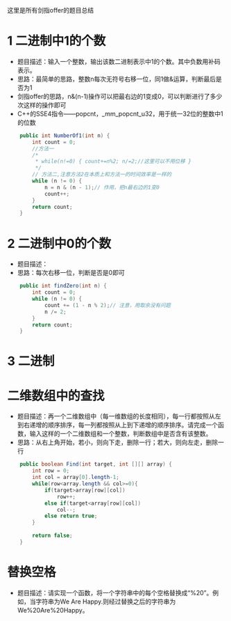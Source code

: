 这里是所有剑指offer的题目总结

# 1 二进制中1的个数
- 题目描述：输入一个整数，输出该数二进制表示中1的个数。其中负数用补码表示。
- 思路：最简单的思路，整数n每次无符号右移一位，同1做&运算，判断最后是否为1
- 剑指offer的思路，n&(n-1)操作可以把最右边的1变成0，可以判断进行了多少次这样的操作即可
- C++的SSE4指令——popcnt，_mm_popcnt_u32，用于统一32位的整数中1的位数
```java
	public int NumberOf1(int n) {
		int count = 0;
		//方法一
		/*
		 * while(n!=0) { count+=n%2; n/=2;//这里可以不用位移 }
		 */
		// 方法二,注意方法2在本质上和方法一的时间效率是一样的
		while (n != 0) {
			n = n & (n - 1);// 作用，把n最右边的1变0
			count++;
		}
		return count;
	}
```

# 2 二进制中0的个数
- 题目描述：
- 思路：每次右移一位，判断是否是0即可
```java
	public int findZero(int n) {
		int count = 0;
		while (n != 0) {
			count += (1 - n % 2);// 注意，用取余没有问题
			n /= 2;
		}
		return count;
	}
```

# 3 二进制

# 二维数组中的查找
- 题目描述：再一个二维数组中（每一维数组的长度相同），每一行都按照从左到右递增的顺序排序，每一列都按照从上到下递增的顺序排序。请完成一个函数，输入这样的一个二维数组和一个整数，判断数组中是否含有该整数。
- 思路：从右上角开始，若小，则向下走，删除一行；若大，则向左走，删除一行

```java
	public boolean Find(int target, int [][] array) {
        int row = 0;
        int col = array[0].length-1;
        while(row<array.length && col>=0){
            if(target>array[row][col])
                row++;
            else if(target<array[row][col])
                col--;
            else return true;
        }
		
		return false;
    }
```

# 替换空格
- 题目描述：请实现一个函数，将一个字符串中的每个空格替换成“%20”。例如，当字符串为We Are Happy.则经过替换之后的字符串为We%20Are%20Happy。


